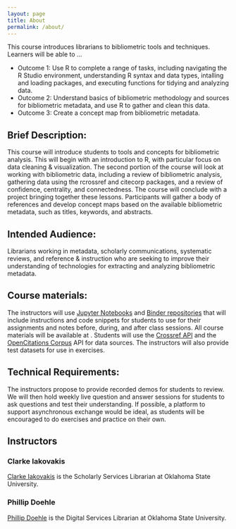 ```yaml
---
layout: page
title: About
permalink: /about/
---
```


This course introduces librarians to bibliometric tools and techniques. Learners will be able to ...

- Outcome 1: Use R to complete a range of tasks, including navigating the R Studio environment, understanding R syntax and data types, intalling and loading packages, and executing functions for tidying and analyzing data.
- Outcome 2: Understand basics of bibliometric methodology and sources for bibliometric metadata, and use R to gather and clean this data.
- Outcome 3: Create a concept map from bibliometric metadata.


## Brief Description: 
This course will introduce students to tools and concepts for bibliometric analysis. This will begin with an introduction to R, with particular focus on data cleaning & visualization. The second portion of the course will look at working with bibliometric data, including a review of bibliometric analysis, gathering data using the rcrossref and citecorp packages, and a review of confidence, centrality, and connectedness. The course will conclude with a project bringing together these lessons. Participants will gather a body of references and develop concept maps based on the available bibliometric metadata, such as titles, keywords, and abstracts.

## Intended Audience: 
Librarians working in metadata, scholarly communications, systematic reviews, and reference & instruction who are seeking to improve their understanding of technologies for extracting and analyzing bibliometric metadata.

## Course materials: 
The instructors will use [Jupyter Notebooks](https://jupyter.org/) and [Binder repositories](https://mybinder.readthedocs.io/en/latest/introduction.html) that will include instructions and code snippets for students to use for their assignments and notes before, during, and after class sessions. All course materials will be available at [](https://pdoehle.github.io/bibliometrics-for-librarians/). Students will use the [Crossref API](https://www.crossref.org/services/metadata-delivery/rest-api/) and the [OpenCitations Corpus](https://opencitations.net/) API for data sources. The instructors will also provide test datasets for use in exercises.

## Technical Requirements: 
The instructors propose to provide recorded demos for students to review. We will then hold weekly live question and answer sessions for students to ask questions and test their understanding. If possible, a platform to support asynchronous exchange would be ideal, as students will be encouraged to do exercises and practice on their own.  


## Instructors
### Clarke Iakovakis
[Clarke Iakovakis](https://info.library.okstate.edu/clarke-iakovakis) is the Scholarly Services Librarian at Oklahoma State University.

### Phillip Doehle
[Phillip Doehle](https://info.library.okstate.edu/ld.php?content_id=52357494) is the Digital Services Librarian at Oklahoma State University.
